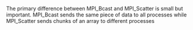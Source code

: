 The primary difference between MPI_Bcast and MPI_Scatter is small but important. MPI_Bcast sends the same piece of data to all processes while MPI_Scatter sends chunks of an array to different processes
